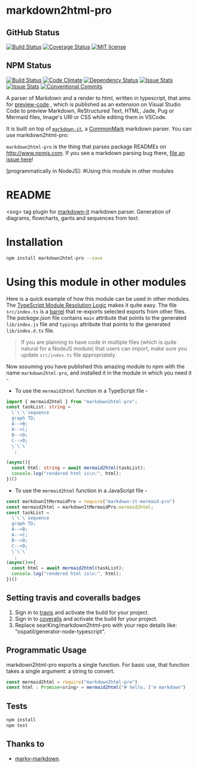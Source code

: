 # markdown2html-pro
## GitHub Status
[![Build Status](https://travis-ci.org/searKing/markdown2html-pro.svg?branch=master)](https://travis-ci.org/searKing/markdown2html-pro.svg?branch=master)
[![Coverage Status](https://coveralls.io/repos/github/searKing/markdown2html-pro/badge.svg?branch=master)](https://coveralls.io/github/searKing/markdown2html-pro?branch=master)
[![MIT license](http://img.shields.io/badge/license-MIT-brightgreen.svg)](http://opensource.org/licenses/MIT)

## NPM Status
[![Build Status](https://travis-ci.org/npm/markdown2html-pro.svg?branch=master)](https://travis-ci.org/npm/markdown2html-pro)
[![Code Climate](https://codeclimate.com/github/npm/markdown2html-pro/badges/gpa.svg)](https://codeclimate.com/github/npm/markdown2html-pro)
[![Dependency Status](https://david-dm.org/npm/markdown2html-pro.svg)](https://david-dm.org/npm/markdown2html-pro)
[![Issue Stats](http://issuestats.com/github/npm/markdown2html-pro/badge/pr)](http://issuestats.com/github/npm/markdown2html-pro)
[![Issue Stats](http://issuestats.com/github/npm/markdown2html-pro/badge/issue)](http://issuestats.com/github/npm/markdown2html-pro)
[![Conventional Commits](https://img.shields.io/badge/Conventional%20Commits-1.0.0-yellow.svg)](https://conventionalcommits.org)

A parser of Markdown and a render to html, written in typescript, that aims for [preview-code](https://github.com/searKing/preview-vscode) , which is published as an extension on Visual Studio Code to preview Markdown, ReStructured Text, HTML, Jade, Pug or Mermaid files, Image's URI or CSS while editing them in VSCode.

It is built on top of [`markdown-it`],
a [CommonMark] markdown parser. You can use markdown2html-pro:

`markdown2html-pro` is the thing that parses package READMEs on
http://www.npmjs.com. If you see a markdown parsing bug there,
[file an issue here]!

[file an issue here]: https://github.com/searKing/markdown2html-pro/issues
[GitHub-style markdown]: https://help.github.com/articles/basic-writing-and-formatting-syntax/
[CommonMark]: http://spec.commonmark.org/
[`markdown-it`]: https://github.com/markdown-it/markdown-it
[programmatically in NodeJS]: #Using this module in other modules

# README

\<svg\> tag plugin for [markdown-it](https://github.com/markdown-it/markdown-it) markdown parser. Generation of diagrams, flowcharts, gants and sequences from text.

# Installation

```sh
npm install markdown2html-pro --save
```

# Using this module in other modules

Here is a quick example of how this module can be used in other modules. The [TypeScript Module Resolution Logic](https://www.typescriptlang.org/docs/handbook/module-resolution.html) makes it quite easy. The file `src/index.ts` is a [barrel](https://basarat.gitbooks.io/typescript/content/docs/tips/barrel.html) that re-exports selected exports from other files. The _package.json_ file contains `main` attribute that points to the generated `lib/index.js` file and `typings` attribute that points to the generated `lib/index.d.ts` file.

> If you are planning to have code in multiple files (which is quite natural for a NodeJS module) that users can import, make sure you update `src/index.ts` file appropriately.

Now assuming you have published this amazing module to _npm_ with the name `markdown2html-pro`, and installed it in the module in which you need it -

- To use the `mermaid2html` function in a TypeScript file -

```ts
import { mermaid2html } from "markdown2html-pro";
const taskList: string = `
  \`\`\`sequence
  graph TD;
  A-->B;
  A-->C;
  B-->D;
  C-->D;
  \`\`\`
  `;

(async(){
  const html: string = await mermaid2html(taskList);
  console.log("rendered html is\n:", html);
})()
```

- To use the `mermaid2html` function in a JavaScript file -

```js
const markdownItMermaidPro = require("markdown-it-mermaid-pro")
const mermaid2html = markdownItMermaidPro.mermaid2html;
const taskList = `
  \`\`\`sequence
  graph TD;
  A-->B;
  A-->C;
  B-->D;
  C-->D;
  \`\`\`
  `;
(async()=>{
  const html = await mermaid2html(taskList);
  console.log("rendered html is\n:", html);
})()

```

## Setting travis and coveralls badges
1. Sign in to [travis](https://travis-ci.org/) and activate the build for your project.
2. Sign in to [coveralls](https://coveralls.io/) and activate the build for your project.
3. Replace searKing/markdown2html-pro with your repo details like: "ospatil/generator-node-typescript".


## Programmatic Usage

markdown2html-pro exports a single function. For basic use, that function
takes a single argument: a string to convert.

```js
const mermaid2html = require("markdown2html-pro")
const html : Promise<sring> = mermaid2html("# hello, I'm markdown")
```

## Tests

```sh
npm install
npm test
```

## Thanks to

+ [marky-markdown](https://github.com/npm/marky-markdown).
